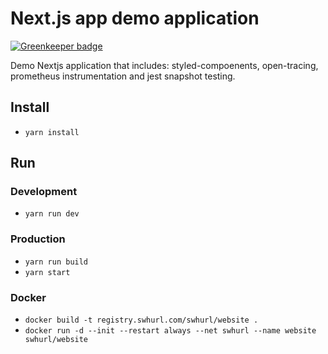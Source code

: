 # Next.js app  demo application

[![Greenkeeper badge](https://badges.greenkeeper.io/samclement/swhurl-website.svg)](https://greenkeeper.io/)

Demo Nextjs application that includes: styled-compoenents, open-tracing, prometheus instrumentation and jest snapshot testing.

## Install

- `yarn install`

## Run

### Development

- `yarn run dev`

### Production

- `yarn run build`
- `yarn start`

### Docker

- `docker build -t registry.swhurl.com/swhurl/website .`
- `docker run -d --init --restart always --net swhurl --name website swhurl/website`

